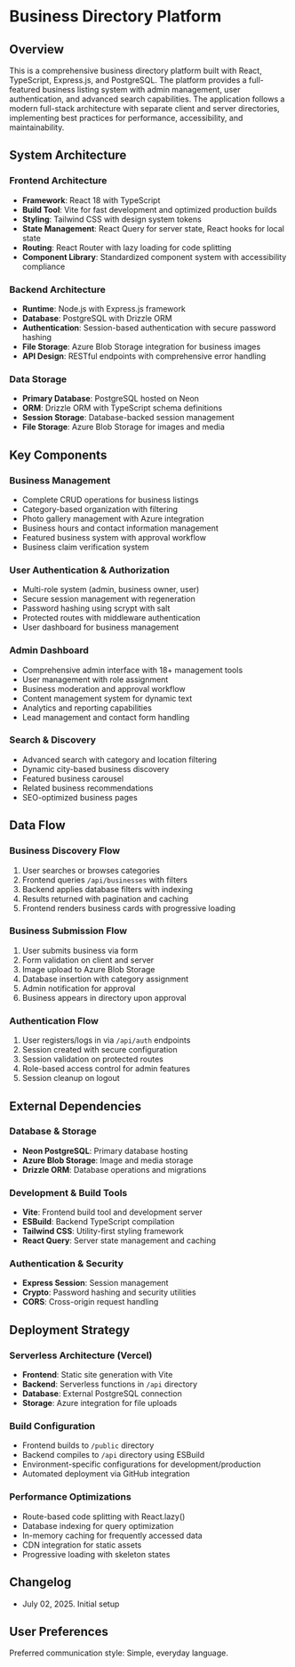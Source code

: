 # Business Directory Platform

## Overview

This is a comprehensive business directory platform built with React, TypeScript, Express.js, and PostgreSQL. The platform provides a full-featured business listing system with admin management, user authentication, and advanced search capabilities. The application follows a modern full-stack architecture with separate client and server directories, implementing best practices for performance, accessibility, and maintainability.

## System Architecture

### Frontend Architecture
- **Framework**: React 18 with TypeScript
- **Build Tool**: Vite for fast development and optimized production builds
- **Styling**: Tailwind CSS with design system tokens
- **State Management**: React Query for server state, React hooks for local state
- **Routing**: React Router with lazy loading for code splitting
- **Component Library**: Standardized component system with accessibility compliance

### Backend Architecture
- **Runtime**: Node.js with Express.js framework
- **Database**: PostgreSQL with Drizzle ORM
- **Authentication**: Session-based authentication with secure password hashing
- **File Storage**: Azure Blob Storage integration for business images
- **API Design**: RESTful endpoints with comprehensive error handling

### Data Storage
- **Primary Database**: PostgreSQL hosted on Neon
- **ORM**: Drizzle ORM with TypeScript schema definitions
- **Session Storage**: Database-backed session management
- **File Storage**: Azure Blob Storage for images and media

## Key Components

### Business Management
- Complete CRUD operations for business listings
- Category-based organization with filtering
- Photo gallery management with Azure integration
- Business hours and contact information management
- Featured business system with approval workflow
- Business claim verification system

### User Authentication & Authorization
- Multi-role system (admin, business owner, user)
- Secure session management with regeneration
- Password hashing using scrypt with salt
- Protected routes with middleware authentication
- User dashboard for business management

### Admin Dashboard
- Comprehensive admin interface with 18+ management tools
- User management with role assignment
- Business moderation and approval workflow
- Content management system for dynamic text
- Analytics and reporting capabilities
- Lead management and contact form handling

### Search & Discovery
- Advanced search with category and location filtering
- Dynamic city-based business discovery
- Featured business carousel
- Related business recommendations
- SEO-optimized business pages

## Data Flow

### Business Discovery Flow
1. User searches or browses categories
2. Frontend queries `/api/businesses` with filters
3. Backend applies database filters with indexing
4. Results returned with pagination and caching
5. Frontend renders business cards with progressive loading

### Business Submission Flow
1. User submits business via form
2. Form validation on client and server
3. Image upload to Azure Blob Storage
4. Database insertion with category assignment
5. Admin notification for approval
6. Business appears in directory upon approval

### Authentication Flow
1. User registers/logs in via `/api/auth` endpoints
2. Session created with secure configuration
3. Session validation on protected routes
4. Role-based access control for admin features
5. Session cleanup on logout

## External Dependencies

### Database & Storage
- **Neon PostgreSQL**: Primary database hosting
- **Azure Blob Storage**: Image and media storage
- **Drizzle ORM**: Database operations and migrations

### Development & Build Tools
- **Vite**: Frontend build tool and development server
- **ESBuild**: Backend TypeScript compilation
- **Tailwind CSS**: Utility-first styling framework
- **React Query**: Server state management and caching

### Authentication & Security
- **Express Session**: Session management
- **Crypto**: Password hashing and security utilities
- **CORS**: Cross-origin request handling

## Deployment Strategy

### Serverless Architecture (Vercel)
- **Frontend**: Static site generation with Vite
- **Backend**: Serverless functions in `/api` directory
- **Database**: External PostgreSQL connection
- **Storage**: Azure integration for file uploads

### Build Configuration
- Frontend builds to `/public` directory
- Backend compiles to `/api` directory using ESBuild
- Environment-specific configurations for development/production
- Automated deployment via GitHub integration

### Performance Optimizations
- Route-based code splitting with React.lazy()
- Database indexing for query optimization
- In-memory caching for frequently accessed data
- CDN integration for static assets
- Progressive loading with skeleton states

## Changelog

- July 02, 2025. Initial setup

## User Preferences

Preferred communication style: Simple, everyday language.